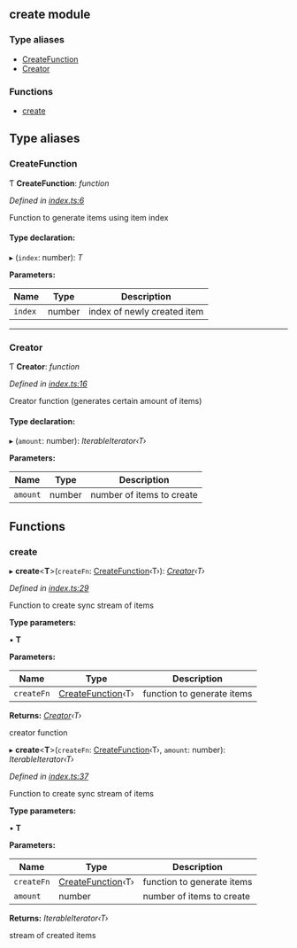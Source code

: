 ## create module

### Type aliases

* [CreateFunction](README.md#createfunction)
* [Creator](README.md#creator)

### Functions

* [create](README.md#create)

## Type aliases

###  CreateFunction

Ƭ **CreateFunction**: *function*

*Defined in [index.ts:6](https://github.com/andres-kovalev/pragmatic-streams/blob/master/src/streams/create/index.ts#L6)*

Function to generate items using item index

#### Type declaration:

▸ (`index`: number): *T*

**Parameters:**

Name | Type | Description |
------ | ------ | ------ |
`index` | number | index of newly created item |

___

###  Creator

Ƭ **Creator**: *function*

*Defined in [index.ts:16](https://github.com/andres-kovalev/pragmatic-streams/blob/master/src/streams/create/index.ts#L16)*

Creator function (generates certain amount of items)

#### Type declaration:

▸ (`amount`: number): *IterableIterator‹T›*

**Parameters:**

Name | Type | Description |
------ | ------ | ------ |
`amount` | number | number of items to create |

## Functions

###  create

▸ **create**<**T**>(`createFn`: [CreateFunction](README.md#createfunction)‹T›): *[Creator](README.md#creator)‹T›*

*Defined in [index.ts:29](https://github.com/andres-kovalev/pragmatic-streams/blob/master/src/streams/create/index.ts#L29)*

Function to create sync stream of items

**Type parameters:**

▪ **T**

**Parameters:**

Name | Type | Description |
------ | ------ | ------ |
`createFn` | [CreateFunction](README.md#createfunction)‹T› | function to generate items |

**Returns:** *[Creator](README.md#creator)‹T›*

creator function

▸ **create**<**T**>(`createFn`: [CreateFunction](README.md#createfunction)‹T›, `amount`: number): *IterableIterator‹T›*

*Defined in [index.ts:37](https://github.com/andres-kovalev/pragmatic-streams/blob/master/src/streams/create/index.ts#L37)*

Function to create sync stream of items

**Type parameters:**

▪ **T**

**Parameters:**

Name | Type | Description |
------ | ------ | ------ |
`createFn` | [CreateFunction](README.md#createfunction)‹T› | function to generate items |
`amount` | number | number of items to create |

**Returns:** *IterableIterator‹T›*

stream of created items
